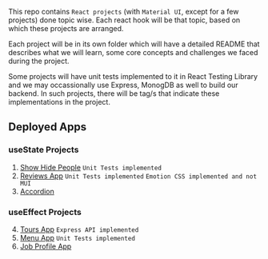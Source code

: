 This repo contains `React projects` (with `Material UI`, except for a few projects) done topic wise. Each react hook will be that topic, based on which these projects are arranged.

Each project will be in its own folder which will have a detailed README that describes what we will learn, some core concepts and challenges we faced during the project.

Some projects will have unit tests implemented to it in React Testing Library and we may occassionally use Express, MonogDB as well to build our backend. In such projects, there will be tag/s that indicate these implementations in the project.

## Deployed Apps

### useState Projects

1. [Show Hide People](https://1-show-hide-people-app.netlify.app/) `Unit Tests implemented`
2. [Reviews App](https://2-reviews-app.netlify.app/) `Unit Tests implemented` `Emotion CSS implemented and not MUI`
3. [Accordion](https://4-accordion-questions-app.netlify.app/)

### useEffect Projects

4. [Tours App](https://3-tours-app.netlify.app/) `Express API implemented`
5. [Menu App](https://5-menu-app.netlify.app/) `Unit Tests implemented`
6. [Job Profile App](https://6-job-profile-app.netlify.app/)
